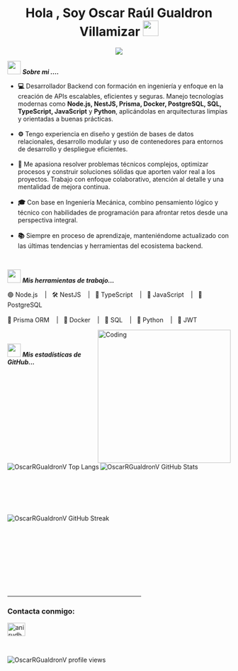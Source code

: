 <h1 align="center"><b>Hola , Soy Oscar Raúl Gualdron Villamizar </b><img src="https://media.giphy.com/media/hvRJCLFzcasrR4ia7z/giphy.gif" width="35"></h1>

<p align="center">
  <a href="https://github.com/OscarRGualdronV">
    <img src="https://readme-typing-svg.herokuapp.com?font=Fira+Code&weight=500&size=22&duration=4000&pause=1000&color=00F7EF&center=true&vCenter=true&width=950&height=70&lines=🚀+El+código+es+mi+forma+de+resolver+problemas.;💻+Desarrollador+Backend+con+enfoque+en+APIs+escalables.;⚙️+Node.js+%7C+NestJS+%7C+Prisma+%7C+PostgreSQL+%7C+Docker+%7C+TypeScript+%7C+Python" />
  </a>
</p>

<img src="https://media.giphy.com/media/iY8CRBdQXODJSCERIr/giphy.gif" width="30px">&nbsp;***Sobre mi ....***

<ul>
  <li><b>💻</b> Desarrollador Backend con formación en ingeniería y enfoque en la creación de APIs escalables, eficientes y seguras. Manejo tecnologías modernas como <b>Node.js, NestJS, Prisma, Docker, PostgreSQL, SQL, TypeScript, JavaScript</b> y <b>Python</b>, aplicándolas en arquitecturas limpias y orientadas a buenas prácticas.</li><br>
  <li><b>⚙️</b> Tengo experiencia en diseño y gestión de bases de datos relacionales, desarrollo modular y uso de contenedores para entornos de desarrollo y despliegue eficientes.</li><br>
  <li><b>🚀</b> Me apasiona resolver problemas técnicos complejos, optimizar procesos y construir soluciones sólidas que aporten valor real a los proyectos. Trabajo con enfoque colaborativo, atención al detalle y una mentalidad de mejora continua.</li><br>
  <li><b>🎓</b> Con base en Ingeniería Mecánica, combino pensamiento lógico y técnico con habilidades de programación para afrontar retos desde una perspectiva integral.</li><br>
  <li><b>📚</b> Siempre en proceso de aprendizaje, manteniéndome actualizado con las últimas tendencias y herramientas del ecosistema backend.</li>
</ul>

<br>

<img src="https://media.giphy.com/media/iY8CRBdQXODJSCERIr/giphy.gif" width="30px">&nbsp;***Mis herramientas de trabajo...***
<p align="left">

<p>
  🟢 Node.js &nbsp;&nbsp;&nbsp;|&nbsp;&nbsp; 🛠️ NestJS &nbsp;&nbsp;&nbsp;|&nbsp;&nbsp; 🧠 TypeScript &nbsp;&nbsp;&nbsp;|&nbsp;&nbsp; 🔵 JavaScript &nbsp;&nbsp;&nbsp;|&nbsp;&nbsp; 🐘 PostgreSQL<br><br>
  🧱 Prisma ORM &nbsp;&nbsp;&nbsp;|&nbsp;&nbsp; 🐳 Docker &nbsp;&nbsp;&nbsp;|&nbsp;&nbsp; 🧪 SQL &nbsp;&nbsp;&nbsp;|&nbsp;&nbsp; 🐍 Python &nbsp;&nbsp;&nbsp;|&nbsp;&nbsp; 🔐 JWT
</p>


<img align="right" alt="Coding" width="300" src="https://cdn.dribbble.com/users/1277312/screenshots/14733298/media/39b1045e593737587dd60e42c8422d1f.gif" >
<br>

<img src="https://media.giphy.com/media/iY8CRBdQXODJSCERIr/giphy.gif" width="30px">&nbsp;***Mis estadísticas de GitHub...***
<p align="left">
  
<p><img align="left" src="https://github-readme-stats.vercel.app/api/top-langs?username=OscarRGualdronV&show_icons=true&theme=dark&locale=en&layout=compact" alt="OscarRGualdronV Top Langs" /></p>

<br><br><br><br><br><br><br>
<p>&nbsp;<img align="left" src="https://github-readme-stats.vercel.app/api?username=OscarRGualdronV&show_icons=true&theme=dark&locale=en" alt="OscarRGualdronV GitHub Stats" /></p>
<br><br><br><br><br><br><br><br>

<p><img align="left" src="https://github-readme-streak-stats.herokuapp.com/?user=OscarRGualdronV&theme=dark" alt="OscarRGualdronV GitHub Streak" /></p>
<br><br><br><br><br><br><br><br><br><br>
<hr width="60%" >
<h3 align="left">Contacta conmigo:</h3>
<p align="left">
<a href="www.linkedin.com/in/oscar-raul-gauldron-villamizar" target="blank"><img align="center" src="https://raw.githubusercontent.com/rahuldkjain/github-profile-readme-generator/master/src/images/icons/Social/linked-in-alt.svg" alt="anirudh-rai-072732220" height="30" width="40" /></a>
</p>
<br>
<p align="left"> <img src="https://komarev.com/ghpvc/?username=OscarRGualdronV&label=Profile%20views&color=0e75b6&style=flat" alt="OscarRGualdronV profile views" /> </p>
